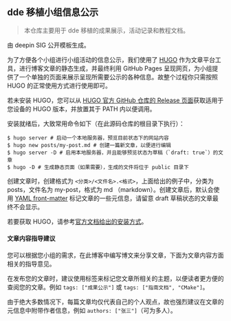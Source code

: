 ## dde 移植小组信息公示

> 本仓库主要用于 dde 移植的成果展示，活动记录和教程文档。

由 deepin SIG 公开模板生成。

为了方便各个小组进行小组活动的信息公示，我们使用了 [HUGO](https://gohugo.io/) 作为文章平台工具，进行博客文章的静态生成，并最终利用 GitHub Pages 呈现网页，为小组提供了一个单独的页面来展示呈现所需要公示的各种信息。故整个过程你只需按照 HUGO 的正常使用方式进行使用即可。

若未安装 HUGO，您可以从 [HUGO 官方 GitHub 仓库的 Release 页面](https://github.com/gohugoio/hugo/releases)获取适用于您设备的 HUGO 版本，并放置其于 PATH 内以便调用。

安装就绪后，大致常用命令如下（在此源码仓库的根目录下执行）：

```
$ hugo server # 启动一个本地服务器，预览目前状态下的网站内容
$ hugo new posts/my-post.md # 创建一篇新文章，以便进行编辑
$ hugo server -D # 启用本地服务器，并且能够预览状态为草稿（`draft: true`）的文章
$ hugo -D # 生成静态页面（如果需要），生成的文件将位于 public 目录下
```

创建文章时，创建格式为 `<分类>/<文件名>.<格式>`，上面给出的例子中，分类为 posts，文件名为 my-post，格式为 md （markdown）。创建文章后，默认会使用 [YAML front-matter](https://gohugo.io/content-management/front-matter/) 标记文章的一些元信息，请留意 draft 草稿状态的文章最终不会显示。

若要获取 HUGO，请参考[官方文档给出的安装方式](https://gohugo.io/getting-started/installing)。

#### 文章内容指导建议

您可以根据您小组的需求，在此博客中编写博文来分享文章，下面为文章内容方面相关的指导意见。

在发布您的文章时，建议使用标签来标记您文章所相关的主题，以便读者更方便的查阅您的文章。例如 `tags: ["成果公示"]` 或 `tags: ["指南文档", "CMake"]`。

由于绝大多数情况下，每篇文章均仅代表自己的个人观点，故也强烈建议在文章的元信息中附带作者信息，例如 `authors: ["张三"]`（可为多人）。
